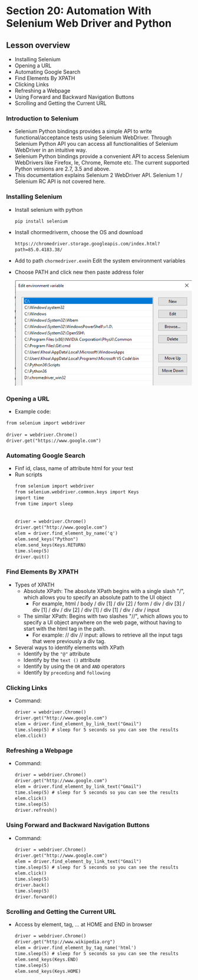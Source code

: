# Section 20: Automation With Selenium Web Driver and Python
## Lesson overview
- Installing Selenium
- Opening a URL
- Automating Google Search
- Find Elements By XPATH
- Clicking Links
- Refreshing a Webpage
- Using Forward and Backward Navigation Buttons
- Scrolling and Getting the Current URL
### Introduction to Selenium
- Selenium Python bindings provides a simple API to write functional/acceptance tests using Selenium WebDriver. Through Selenium Python API you can access all functionalities of Selenium WebDriver in an intuitive way.
- Selenium Python bindings provide a convenient API to access Selenium WebDrivers like Firefox, Ie, Chrome, Remote etc. The current supported Python versions are 2.7, 3.5 and above.
- This documentation explains Selenium 2 WebDriver API. Selenium 1 / Selenium RC API is not covered here.
### Installing Selenium
- Install selenium with python
    ```
    pip install selenium
    ```
- Install chormedriverm, choose  the OS and download
    ```
    https://chromedriver.storage.googleapis.com/index.html?path=85.0.4183.38/
    ```
- Add to path `chormedriver.exe`in Edit the system environment variables
- Choose PATH and click new then paste address foler


    ![Image 1](image/image-1.png)
### Opening a URL
- Example code:
```
from selenium import webdriver

driver = webdriver.Chrome()
driver.get("https://www.google.com")
```
### Automating Google Search
- Finf id, class, name of attribute html for your test
- Run scripts
    ```
    from selenium import webdriver
    from selenium.webdriver.common.keys import Keys
    import time
    from time import sleep


    driver = webdriver.Chrome()
    driver.get("http://www.google.com")
    elem = driver.find_element_by_name('q')
    elem.send_keys("Python")
    elem.send_keys(Keys.RETURN)
    time.sleep(5)
    driver.quit()
    ```
### Find Elements By XPATH
- Types of XPATH
    - Absolute XPath: The absolute XPath begins with a single slash "/", which allows you to specify an absolute path to the UI object
        - For example, html / body / div [1] / div [2] / form / div / div [3] / div [1] / div / div [2] / div [1] / div [1] / div / div / input
    - The similar XPath: Begins with two slashes "//", which allows you to specify a UI object anywhere on the web page, without having to start with the html tag in the path.
        - For example: // div // input: allows to retrieve all the input tags that were previously a div tag.
- Several ways to identify elements with XPath
    - Identify by the `"@"` attribute
    - Identify by the `text ()` attribute
    - Identify by using the `OR` and `AND` operators
    - Identify by `preceding` and `following`
### Clicking Links
- Command:
    ```
    driver = webdriver.Chrome()
    driver.get("http://www.google.com")
    elem = driver.find_element_by_link_text("Gmail")
    time.sleep(5) # sleep for 5 seconds so you can see the results
    elem.click()
    ```
### Refreshing a Webpage
- Command:
    ```
    driver = webdriver.Chrome()
    driver.get("http://www.google.com")
    elem = driver.find_element_by_link_text("Gmail")
    time.sleep(5) # sleep for 5 seconds so you can see the results
    elem.click()
    time.sleep(5)
    driver.refresh()
    ```
### Using Forward and Backward Navigation Buttons
- Command:
    ``` 
    driver = webdriver.Chrome()
    driver.get("http://www.google.com")
    elem = driver.find_element_by_link_text("Gmail")
    time.sleep(5) # sleep for 5 seconds so you can see the results
    elem.click()
    time.sleep(5)
    driver.back()
    time.sleep(5)
    driver.forward()
    ```
### Scrolling and Getting the Current URL
- Access by element, tag, ... at HOME and END in browser
    ```
    driver = webdriver.Chrome()
    driver.get("http://www.wikipedia.org")
    elem = driver.find_element_by_tag_name('html')
    time.sleep(5) # sleep for 5 seconds so you can see the results
    elem.send_keys(Keys.END)
    time.sleep(5)
    elem.send_keys(Keys.HOME)
    ```
